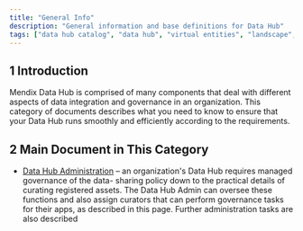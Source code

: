 ```yaml
---
title: "General Info"
description: "General information and base definitions for Data Hub"
tags: ["data hub catalog", "data hub", "virtual entities", "landscape", "published odata service"]
---
```


## 1 Introduction

Mendix Data Hub is comprised of many components that deal with different aspects of data integration and governance in an organization. This category of documents describes what you need to know to ensure that your Data Hub runs smoothly and efficiently according to the requirements.

## 2 Main Document in This Category

* [Data Hub Administration](data-hub-admin-functions) – an organization's Data Hub requires managed governance of the data- sharing policy down to the practical details of curating registered assets. The Data Hub Admin can oversee these functions and also assign curators that can perform governance tasks for their apps, as described in this page. Further administration tasks are also described
